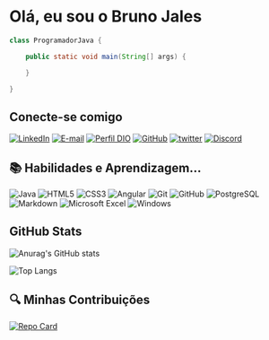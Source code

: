 
# Olá, eu sou o Bruno Jales

```java 
class ProgramadorJava {

    public static void main(String[] args) {

    }

}
```

##   Conecte-se comigo
[![LinkedIn](https://img.shields.io/badge/LinkedIn-0077B5?style=for-the-badge&logo=linkedin&logoColor=white)](https://www.linkedin.com/in/bruno-jales-java/) 
[![E-mail](https://img.shields.io/badge/-Email-000?style=for-the-badge&logo=microsoft-outlook&logoColor=E94D5F)](mailto:bruno.jales.90@gmail.com) 
[![Perfil DIO](https://img.shields.io/badge/-Meu%20Perfil%20na%20DIO-30A3DC?style=for-the-badge)](https://web.dio.me/users/bruno_jales_90?tab=achievements)
[![GitHub](https://img.shields.io/badge/GitHub-0077B5?style=for-the-badge&logo=github&logoColor=white)](https://github.com/brunojales)
[![twitter](https://img.shields.io/badge/twitter-1DA1F2?style=for-the-badge&logo=twitter&logoColor=white)](https://x.com/BrunoJales_90)
[![Discord](https://img.shields.io/badge/Discord-7289DA?style=for-the-badge&logo=discord&logoColor=white)](https://https://discord.com/channels/jales_02389/)



## 📚 Habilidades e Aprendizagem...
![Java](https://img.shields.io/badge/java-%23ED8B00.svg?style=for-the-badge&logo=openjdk&logoColor=white)
![HTML5](https://img.shields.io/badge/HTML5-E34F26?style=for-the-badge&logo=html5&logoColor=white)
![CSS3](https://img.shields.io/badge/CSS3-1572B6?style=for-the-badge&logo=css3&logoColor=white)
![Angular](https://img.shields.io/badge/angular-%23DD0031.svg?style=for-the-badge&logo=angular&logoColor=white)
![Git](https://img.shields.io/badge/Git-000?style=for-the-badge&logo=git&logoColor=E94D5F)
![GitHub](https://img.shields.io/badge/GitHub-000?style=for-the-badge&logo=github&logoColor=30A3DC)
![PostgreSQL](https://img.shields.io/badge/PostgreSQL-000?style=for-the-badge&logo=postgresql)
![Markdown](https://img.shields.io/badge/Markdown-000?style=for-the-badge&logo=markdown)
![Microsoft Excel](https://img.shields.io/badge/Microsoft_Excel-217346?style=for-the-badge&logo=microsoft-excel&logoColor=white)
![Windows](https://img.shields.io/badge/Windows-000?style=for-the-badge&logo=windows&logoColor=2CA5E0)

## GitHub Stats

![Anurag's GitHub stats](https://github-readme-stats.vercel.app/api?username=BrunoJales&theme=dark&show_icons=true)

![Top Langs](https://github-readme-stats-git-masterrstaa-rickstaa.vercel.app/api/top-langs/?username=brunojales&bg_color=000&border_color=30A3DC&title_color=E94D5F&text_color=FFF)




## 🔍 Minhas Contribuições
[![Repo Card](https://github-readme-stats.vercel.app/api/pin/?username=brunojales&repo=dio-lab-open-source&bg_color=000&border_color=30A3DC&show_icons=true&icon_color=008B8B&title_color=008B8B&text_color=FFF)](https://github.com/brunojales/dio-lab-open-source)
